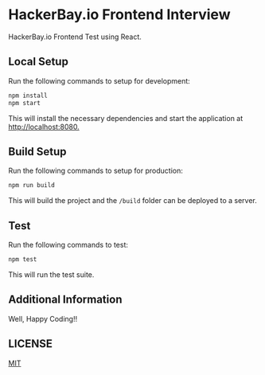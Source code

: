# HackerBay.io Frontend Interview

HackerBay.io Frontend Test using React.

## Local Setup

Run the following commands to setup for development:

```bash
npm install
npm start
```

This will install the necessary dependencies and start the application at <http://localhost:8080.>

## Build Setup

Run the following commands to setup for production:

```bash
npm run build
```

This will build the project and the `/build` folder can be deployed to a server.

## Test

Run the following commands to test:

```bash
npm test
```

This will run the test suite.

## Additional Information

Well, Happy Coding!!

## LICENSE

[MIT](LICENSE)